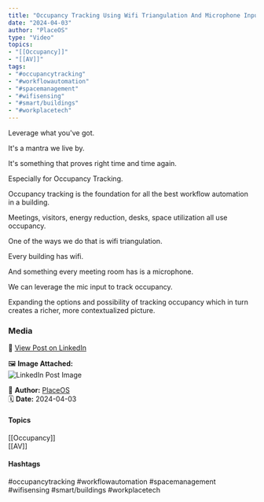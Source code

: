 ```yaml
---
title: "Occupancy Tracking Using Wifi Triangulation And Microphone Input"  
date: "2024-04-03"  
author: "PlaceOS"  
type: "Video"  
topics:  
- "[[Occupancy]]"  
- "[[AV]]"   
tags:  
- "#occupancytracking"  
- "#workflowautomation"  
- "#spacemanagement"  
- "#wifisensing"  
- "#smart/buildings"  
- "#workplacetech" 
---
```

Leverage what you've got.

It's a mantra we live by.

It's something that proves right time and time again.

Especially for Occupancy Tracking.

Occupancy tracking is the foundation for all the best workflow automation in a building.

Meetings, visitors, energy reduction, desks, space utilization all use occupancy.

One of the ways we do that is wifi triangulation.

Every building has wifi.

And something every meeting room has is a microphone.

We can leverage the mic input to track occupancy.

Expanding the options and possibility of tracking occupancy which in turn creates a richer, more contextualized picture.

### Media

🔗 [View Post on LinkedIn](https://www.linkedin.com/feed/update/urn:li:activity:7181117150634414080)  
  
🖼 **Image Attached:**  
![LinkedIn Post Image](https://media.licdn.com/dms/image/v2/D5605AQEqHGJEYdCAIA/videocover-high/videocover-high/0/1712111733594?e=1742263200&v=beta&t=PLgG9trF1AxASWDM4QXR4ZT3fFqUiWwolDTRRrmdu60)  
  
👤 **Author:** [PlaceOS](https://www.linkedin.com/company/placeos/)  
🗓️ **Date:** 2024-04-03

#### Topics

[[Occupancy]]  
[[AV]]  

#### Hashtags

#occupancytracking #workflowautomation #spacemanagement #wifisensing #smart/buildings #workplacetech